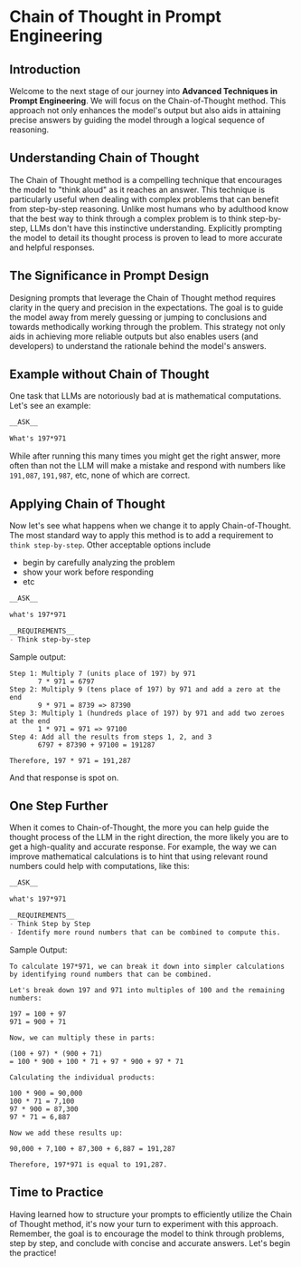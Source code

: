 # Chain of Thought in Prompt Engineering

## Introduction
Welcome to the next stage of our journey into **Advanced Techniques in Prompt Engineering**. We will focus on the Chain-of-Thought method. This approach not only enhances the model's output but also aids in attaining precise answers by guiding the model through a logical sequence of reasoning.

## Understanding Chain of Thought
The Chain of Thought method is a compelling technique that encourages the model to "think aloud" as it reaches an answer. This technique is particularly useful when dealing with complex problems that can benefit from step-by-step reasoning. Unlike most humans who by adulthood know that the best way to think through a complex problem is to think step-by-step, LLMs don't have this instinctive understanding. Explicitly prompting the model to detail its thought process is proven to lead to more accurate and helpful responses.

## The Significance in Prompt Design
Designing prompts that leverage the Chain of Thought method requires clarity in the query and precision in the expectations. The goal is to guide the model away from merely guessing or jumping to conclusions and towards methodically working through the problem. This strategy not only aids in achieving more reliable outputs but also enables users (and developers) to understand the rationale behind the model's answers.

## Example without Chain of Thought
One task that LLMs are notoriously bad at is mathematical computations. Let's see an example:

```Markdown
__ASK__

What's 197*971
```

While after running this many times you might get the right answer, more often than not the LLM will make a mistake and respond with numbers like `191,087`, `191,987`, etc, none of which are correct.

## Applying Chain of Thought
Now let's see what happens when we change it to apply Chain-of-Thought. The most standard way to apply this method is to add a requirement to `think step-by-step`. Other acceptable options include

* begin by carefully analyzing the problem
* show your work before responding
* etc

```Markdown
__ASK__

what's 197*971

__REQUIREMENTS__
- Think step-by-step
```

Sample output:

```
Step 1: Multiply 7 (units place of 197) by 971
       7 * 971 = 6797
Step 2: Multiply 9 (tens place of 197) by 971 and add a zero at the end
       9 * 971 = 8739 => 87390
Step 3: Multiply 1 (hundreds place of 197) by 971 and add two zeroes at the end
       1 * 971 = 971 => 97100
Step 4: Add all the results from steps 1, 2, and 3
       6797 + 87390 + 97100 = 191287

Therefore, 197 * 971 = 191,287
```

And that response is spot on.

## One Step Further
When it comes to Chain-of-Thought, the more you can help guide the thought process of the LLM in the right direction, the more likely you are to get a high-quality and accurate response. For example, the way we can improve mathematical calculations is to hint that using relevant round numbers could help with computations, like this:

```Markdown
__ASK__

what's 197*971

__REQUIREMENTS__
- Think Step by Step
- Identify more round numbers that can be combined to compute this.
```

Sample Output:

```
To calculate 197*971, we can break it down into simpler calculations by identifying round numbers that can be combined.

Let's break down 197 and 971 into multiples of 100 and the remaining numbers:

197 = 100 + 97
971 = 900 + 71

Now, we can multiply these in parts:

(100 + 97) * (900 + 71)
= 100 * 900 + 100 * 71 + 97 * 900 + 97 * 71

Calculating the individual products:

100 * 900 = 90,000
100 * 71 = 7,100
97 * 900 = 87,300
97 * 71 = 6,887

Now we add these results up:

90,000 + 7,100 + 87,300 + 6,887 = 191,287

Therefore, 197*971 is equal to 191,287.
```

## Time to Practice
Having learned how to structure your prompts to efficiently utilize the Chain of Thought method, it's now your turn to experiment with this approach. Remember, the goal is to encourage the model to think through problems, step by step, and conclude with concise and accurate answers. Let's begin the practice!
